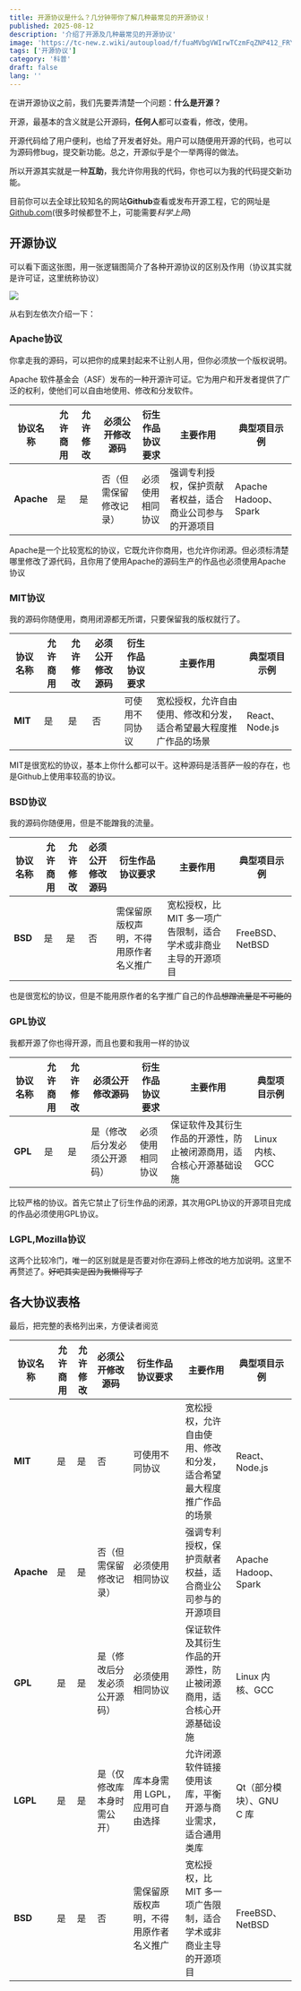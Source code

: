 ```yaml
---
title: 开源协议是什么？几分钟带你了解几种最常见的开源协议！
published: 2025-08-12
description: '介绍了开源及几种最常见的开源协议'
image: 'https://tc-new.z.wiki/autoupload/f/fuaMVbgVWIrwTCzmFqZNP412_FRYNb81z6UPhMWD8iI/20250812/tWIn/1890X1417/cv0005.png'
tags: ['开源协议']
category: '科普'
draft: false 
lang: ''
---
```


在讲开源协议之前，我们先要弄清楚一个问题：**什么是开源？**

开源，最基本的含义就是公开源码，**任何人**都可以查看，修改，使用。

开源代码给了用户便利，也给了开发者好处。用户可以随便用开源的代码，也可以为源码修bug，提交新功能。总之，开源似乎是个一举两得的做法。

所以开源其实就是一种**互助**，我允许你用我的代码，你也可以为我的代码提交新功能。

目前你可以去全球比较知名的网站**Github**查看或发布开源工程，它的网址是[Github.com](Github.com)(很多时候都登不上，可能需要*科学上网*)

## 开源协议

可以看下面这张图，用一张逻辑图简介了各种开源协议的区别及作用（协议其实就是许可证，这里统称协议）

![](https://tc-new.z.wiki/autoupload/f/fuaMVbgVWIrwTCzmFqZNP412_FRYNb81z6UPhMWD8iI/20250812/kCOs/660X413/%E4%B8%8B%E8%BD%BD.jpg)

从右到左依次介绍一下：

### Apache协议

你拿走我的源码，可以把你的成果封起来不让别人用，但你必须放一个版权说明。

Apache 软件基金会（ASF）发布的一种开源许可证。它为用户和开发者提供了广泛的权利，使他们可以自由地使用、修改和分发软件。

| 协议名称       | 允许商用 | 允许修改 | 必须公开修改源码    | 衍生作品协议要求 | 主要作用                         | 典型项目示例              |
| ---------- | ---- | ---- | ----------- | -------- | ---------------------------- | ------------------- |
| **Apache** | 是    | 是    | 否（但需保留修改记录） | 必须使用相同协议 | 强调专利授权，保护贡献者权益，适合商业公司参与的开源项目 | Apache Hadoop、Spark |

Apache是一个比较宽松的协议，它既允许你商用，也允许你闭源。但必须标清楚哪里修改了源代码，且你用了使用Apache的源码生产的作品也必须使用Apache协议

### MIT协议

我的源码你随便用，商用闭源都无所谓，只要保留我的版权就行了。

| 协议名称    | 允许商用 | 允许修改 | 必须公开修改源码 | 衍生作品协议要求 | 主要作用                              | 典型项目示例        |
| ------- | ---- | ---- | -------- | -------- | --------------------------------- | ------------- |
| **MIT** | 是    | 是    | 否        | 可使用不同协议  | 宽松授权，允许自由使用、修改和分发，适合希望最大程度推广作品的场景 | React、Node.js |

MIT是很宽松的协议，基本上你什么都可以干。这种源码是活菩萨一般的存在，也是Github上使用率较高的协议。

### BSD协议

我的源码你随便用，但是不能蹭我的流量。

| 协议名称    | 允许商用 | 允许修改 | 必须公开修改源码 | 衍生作品协议要求            | 主要作用                               | 典型项目示例         |
| ------- | ---- | ---- | -------- | ------------------- | ---------------------------------- | -------------- |
| **BSD** | 是    | 是    | 否        | 需保留原版权声明，不得用原作者名义推广 | 宽松授权，比 MIT 多一项广告限制，适合学术或非商业主导的开源项目 | FreeBSD、NetBSD |

也是很宽松的协议，但是不能用原作者的名字推广自己的作品~~想蹭流量是不可能的~~

### GPL协议

我都开源了你也得开源，而且也要和我用一样的协议

| 协议名称    | 允许商用 | 允许修改 | 必须公开修改源码       | 衍生作品协议要求 | 主要作用                              | 典型项目示例       |
| ------- | ---- | ---- | -------------- | -------- | --------------------------------- | ------------ |
| **GPL** | 是    | 是    | 是（修改后分发必须公开源码） | 必须使用相同协议 | 保证软件及其衍生作品的开源性，防止被闭源商用，适合核心开源基础设施 | Linux 内核、GCC |

比较严格的协议。首先它禁止了衍生作品的闭源，其次用GPL协议的开源项目完成的作品必须使用GPL协议。

### LGPL,Mozilla协议

这两个比较冷门，唯一的区别就是是否要对你在源码上修改的地方加说明。这里不再赘述了。~~好吧其实是因为我懒得写了~~

## 各大协议表格

最后，把完整的表格列出来，方便读者阅览

| 协议名称       | 允许商用 | 允许修改 | 必须公开修改源码       | 衍生作品协议要求            | 主要作用                               | 典型项目示例              |
| ---------- | ---- | ---- | -------------- | ------------------- | ---------------------------------- | ------------------- |
| **MIT**    | 是    | 是    | 否              | 可使用不同协议             | 宽松授权，允许自由使用、修改和分发，适合希望最大程度推广作品的场景  | React、Node.js       |
| **Apache** | 是    | 是    | 否（但需保留修改记录）    | 必须使用相同协议            | 强调专利授权，保护贡献者权益，适合商业公司参与的开源项目       | Apache Hadoop、Spark |
| **GPL**    | 是    | 是    | 是（修改后分发必须公开源码） | 必须使用相同协议            | 保证软件及其衍生作品的开源性，防止被闭源商用，适合核心开源基础设施  | Linux 内核、GCC        |
| **LGPL**   | 是    | 是    | 是（仅修改库本身时需公开）  | 库本身需用 LGPL，应用可自由选择  | 允许闭源软件链接使用该库，平衡开源与商业需求，适合通用类库      | Qt（部分模块）、GNU C 库    |
| **BSD**    | 是    | 是    | 否              | 需保留原版权声明，不得用原作者名义推广 | 宽松授权，比 MIT 多一项广告限制，适合学术或非商业主导的开源项目 | FreeBSD、NetBSD      |

